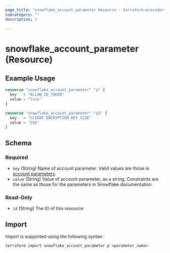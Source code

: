 ```yaml
---
page_title: "snowflake_account_parameter Resource - terraform-provider-snowflake"
subcategory: ""
description: |-
  
---
```


# snowflake_account_parameter (Resource)



## Example Usage

```terraform
resource "snowflake_account_parameter" "p" {
  key   = "ALLOW_ID_TOKEN"
  value = "true"
}

resource "snowflake_account_parameter" "p2" {
  key   = "CLIENT_ENCRYPTION_KEY_SIZE"
  value = "256"
}
```

<!-- schema generated by tfplugindocs -->
## Schema

### Required

- `key` (String) Name of account parameter. Valid values are those in [account parameters](https://docs.snowflake.com/en/sql-reference/parameters.html#account-parameters).
- `value` (String) Value of account parameter, as a string. Constraints are the same as those for the parameters in Snowflake documentation.

### Read-Only

- `id` (String) The ID of this resource.

## Import

Import is supported using the following syntax:

```shell
terraform import snowflake_account_parameter.p <parameter_name>
```
